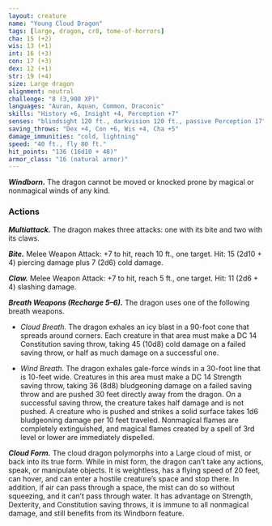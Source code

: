 ```yaml
---
layout: creature
name: "Young Cloud Dragon"
tags: [large, dragon, cr8, tome-of-horrors]
cha: 15 (+2)
wis: 13 (+1)
int: 16 (+3)
con: 17 (+3)
dex: 12 (+1)
str: 19 (+4)
size: Large dragon
alignment: neutral
challenge: "8 (3,900 XP)"
languages: "Auran, Aquan, Common, Draconic"
skills: "History +6, Insight +4, Perception +7"
senses: "blindsight 120 ft., darkvision 120 ft., passive Perception 17"
saving_throws: "Dex +4, Con +6, Wis +4, Cha +5"
damage_immunities: "cold, lightning"
speed: "40 ft., fly 80 ft."
hit_points: "136 (16d10 + 48)"
armor_class: "16 (natural armor)"
---
```


***Windborn.*** The dragon cannot be moved or knocked prone by
magical or nonmagical winds of any kind.

### Actions

***Multiattack.*** The dragon makes three attacks: one with its bite and two
with its claws.

***Bite.*** Melee Weapon Attack: +7 to hit, reach 10 ft., one target. Hit: 15
(2d10 + 4) piercing damage plus 7 (2d6) cold damage.

***Claw.*** Melee Weapon Attack: +7 to hit, reach 5 ft., one target. Hit: 11
(2d6 + 4) slashing damage.

***Breath Weapons (Recharge 5–6).*** The dragon uses one of the following
breath weapons.

* <i>Cloud Breath.</i> The dragon exhales an icy blast in a 90-foot cone that
spreads around corners. Each creature in that area must make a DC 14
Constitution saving throw, taking 45 (10d8) cold damage on a failed
saving throw, or half as much damage on a successful one.

* <i>Wind Breath.</i> The dragon exhales gale-force winds in a 30-foot line that
is 10-feet wide. Creatures in this area must make a DC 14 Strength saving
throw, taking 36 (8d8) bludgeoning damage on a failed saving throw and
are pushed 30 feet directly away from the dragon. On a successful saving
throw, the creature takes half damage and is not pushed. A creature who
is pushed and strikes a solid surface takes 1d6 bludgeoning damage per
10 feet traveled. Nonmagical flames are completely extinguished, and
magical flames created by a spell of 3rd level or lower are immediately
dispelled.

***Cloud Form.*** The cloud dragon polymorphs into a Large cloud of mist,
or back into its true form. While in mist form, the dragon can’t take any
actions, speak, or manipulate objects. It is weightless, has a flying speed of
20 feet, can hover, and can enter a hostile creature’s space and stop there.
In addition, if air can pass through a space, the mist can do so without
squeezing, and it can’t pass through water. It has advantage on Strength,
Dexterity, and Constitution saving throws, it is immune to all nonmagical
damage, and still benefits from its Windborn feature.
